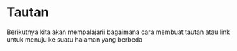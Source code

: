 # Tautan
Berikutnya kita akan mempalajarii bagaimana cara membuat tautan atau link untuk menuju ke suatu halaman yang berbeda
